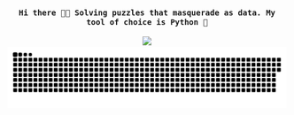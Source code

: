 

<h4 align="center"><samp> Hi there 👋🏾 Solving puzzles that masquerade as data. My tool of choice is Python 🐍 </samp></h4>



<!--
# Hello, I'm Soheil 👋

![](https://i.imgur.com/lO3E9Gs.gif) 
<div align="center">
  <img src="https://profile-counter.glitch.me/soheil-mp/count.svg?">
</div>

![Profile Views](https://komarev.com/ghpvc/?username=soheil-mp&color=blue)  

<img src="https://capsule-render.vercel.app/api?type=blur&height=300&color=gradient&text=Hello,%20I'm%20Soheil&reversal=false&textBg=false&fontAlign=50&fontSize=24">

<p align="center">
  <img width="250" src="https://media.giphy.com/media/jIgXf4hgbHCeKiXpvt/giphy.gif">
</p>

-->
<div align="center">
  <img src='https://user-images.githubusercontent.com/5713670/87202985-820dcb80-c2b6-11ea-9f56-7ec461c497c3.gif' width='200"'>
</div>


<div align="center">
  <a href=#><img src="contributions.svg"></a> 
</div>
